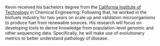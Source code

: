 Kevin received his bachelors degree from the [California Institute of
Technology](https://www.caltech.edu/) in Chemical Engineering. Following that,
he worked in the biofuels industry for two years on scale up and validation
microorganisms to produce fuel from renewable sources. His research will focus
on developing tools to derive knowledge from population-level genomic and
other sequencing data. Specifically, he will make use of evolutionary metrics
to better understand pathology of disease.
